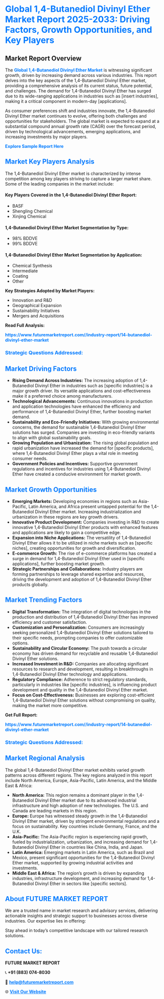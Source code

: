 <h1 style="color: #007BFF;">Global 1,4-Butanediol Divinyl Ether Market Report 2025-2033: Driving Factors, Growth Opportunities, and Key Players</h1>

<section id="overview">
<h2>Market Report Overview</h2>
<p>The <a href="https://www.futuremarketreport.com//industry-report/14-butanediol-divinyl-ether-market" style="color: #007BFF; text-decoration: none;"><strong>Global 1,4-Butanediol Divinyl Ether Market</strong></a> is witnessing significant growth, driven by increasing demand across various industries. This report delves into the key aspects of the 1,4-Butanediol Divinyl Ether market, providing a comprehensive analysis of its current status, future potential, and challenges. The demand for 1,4-Butanediol Divinyl Ether has surged due to its wide-ranging applications in industries such as [insert industries], making it a critical component in modern-day [applications].</p>
<p>As consumer preferences shift and industries innovate, the 1,4-Butanediol Divinyl Ether market continues to evolve, offering both challenges and opportunities for stakeholders. The global market is expected to expand at a substantial compound annual growth rate (CAGR) over the forecast period, driven by technological advancements, emerging applications, and increasing investments by major players.</p>
</section>

<section id="overview">
<p><a href="https://www.futuremarketreport.com//request-sample/reportId=47216" style="color: #007BFF; text-decoration: none;"><strong>Explore Sample Report Here</strong></a></p>
</section>

<section id="key-players">
<h2 style="color: #007BFF;">Market Key Players Analysis</h2>
<p>The 1,4-Butanediol Divinyl Ether market is characterized by intense competition among key players striving to capture a larger market share. Some of the leading companies in the market include:</p>
<h4>Key Players Covered in the 1,4-Butanediol Divinyl Ether Report:</h4>
<ul><li>BASF</li><li>Shengling Chemical</li><li>Xinjing Chemical</li></ul>
<h4>1,4-Butanediol Divinyl Ether Market Segmentation by Type:</h4>
<ul><li>98% BDDVE</li><li>99% BDDVE</li></ul>

<h4>1,4-Butanediol Divinyl Ether Market Segmentation by Application:</h4>
<ul><li>Chemical Synthesis</li><li>Intermediate</li><li>Coating</li><li>Other</li></ul>
<p><strong>Key Strategies Adopted by Market Players:</strong></p>
<ul>
<li>Innovation and R&D</li>
<li>Geographical Expansion</li>
<li>Sustainability Initiatives</li>
<li>Mergers and Acquisitions</li>
</ul>
</section>

<section>
<p><strong>Read Full Analysis: </strong></p><a href="https://www.futuremarketreport.com//industry-report/14-butanediol-divinyl-ether-market" style="color: #007BFF; text-decoration: none;"><strong>https://www.futuremarketreport.com//industry-report/14-butanediol-divinyl-ether-market</strong></a>
<h3 style="color: #007BFF;">Strategic Questions Addressed:</h3>
</section>

<section id="driving-factors">
<h2 style="color: #007BFF;">Market Driving Factors</h2>
<ul>
<li><strong>Rising Demand Across Industries:</strong> The increasing adoption of 1,4-Butanediol Divinyl Ether in industries such as [specific industries] is a major growth driver. Its versatile applications and cost-effectiveness make it a preferred choice among manufacturers.</li>
<li><strong>Technological Advancements:</strong> Continuous innovations in production and application technologies have enhanced the efficiency and performance of 1,4-Butanediol Divinyl Ether, further boosting market demand.</li>
<li><strong>Sustainability and Eco-Friendly Initiatives:</strong> With growing environmental concerns, the demand for sustainable 1,4-Butanediol Divinyl Ether solutions has surged. Companies are investing in eco-friendly variants to align with global sustainability goals.</li>
<li><strong>Growing Population and Urbanization:</strong> The rising global population and rapid urbanization have increased the demand for [specific products], where 1,4-Butanediol Divinyl Ether plays a vital role in meeting consumer needs.</li>
<li><strong>Government Policies and Incentives:</strong> Supportive government regulations and incentives for industries using 1,4-Butanediol Divinyl Ether have created a conducive environment for market growth.</li>
</ul>
</section>

<section id="growth-opportunities">
<h2 style="color: #007BFF;">Market Growth Opportunities</h2>
<ul>
<li><strong>Emerging Markets:</strong> Developing economies in regions such as Asia-Pacific, Latin America, and Africa present untapped potential for the 1,4-Butanediol Divinyl Ether market. Increasing industrialization and urbanization in these regions are key growth drivers.</li>
<li><strong>Innovative Product Development:</strong> Companies investing in R&D to create innovative 1,4-Butanediol Divinyl Ether products with enhanced features and applications are likely to gain a competitive edge.</li>
<li><strong>Expansion into Niche Applications:</strong> The versatility of 1,4-Butanediol Divinyl Ether allows it to be utilized in niche markets such as [specific niches], creating opportunities for growth and diversification.</li>
<li><strong>E-commerce Growth:</strong> The rise of e-commerce platforms has created a surge in demand for 1,4-Butanediol Divinyl Ether used in [specific applications], further boosting market growth.</li>
<li><strong>Strategic Partnerships and Collaborations:</strong> Industry players are forming partnerships to leverage shared expertise and resources, driving the development and adoption of 1,4-Butanediol Divinyl Ether products globally.</li>
</ul>
</section>

<section id="trending-factors">
<h2 style="color: #007BFF;">Market Trending Factors</h2>
<ul>
<li><strong>Digital Transformation:</strong> The integration of digital technologies in the production and distribution of 1,4-Butanediol Divinyl Ether has improved efficiency and customer satisfaction.</li>
<li><strong>Customization and Personalization:</strong> Consumers are increasingly seeking personalized 1,4-Butanediol Divinyl Ether solutions tailored to their specific needs, prompting companies to offer customizable options.</li>
<li><strong>Sustainability and Circular Economy:</strong> The push towards a circular economy has driven demand for recyclable and reusable 1,4-Butanediol Divinyl Ether solutions.</li>
<li><strong>Increased Investment in R&D:</strong> Companies are allocating significant resources to research and development, resulting in breakthroughs in 1,4-Butanediol Divinyl Ether technology and applications.</li>
<li><strong>Regulatory Compliance:</strong> Adherence to strict regulatory standards, particularly in industries like [specific industries], is influencing product development and quality in the 1,4-Butanediol Divinyl Ether market.</li>
<li><strong>Focus on Cost-Effectiveness:</strong> Businesses are exploring cost-efficient 1,4-Butanediol Divinyl Ether solutions without compromising on quality, making the market more competitive.</li>
</ul>
</section>

<section>
<p><strong>Get Full Report: </strong></p><a href="https://www.futuremarketreport.com//industry-report/14-butanediol-divinyl-ether-market" style="color: #007BFF; text-decoration: none;"><strong>https://www.futuremarketreport.com//industry-report/14-butanediol-divinyl-ether-market</strong></a>
<h3 style="color: #007BFF;">Strategic Questions Addressed:</h3>
</section>


<section id="regional-analysis">
<h2 style="color: #007BFF;">Market Regional Analysis</h2>
<p>The global 1,4-Butanediol Divinyl Ether market exhibits varied growth patterns across different regions. The key regions analyzed in this report include North America, Europe, Asia-Pacific, Latin America, and the Middle East & Africa:</p>
<ul>
<li><strong>North America:</strong> This region remains a dominant player in the 1,4-Butanediol Divinyl Ether market due to its advanced industrial infrastructure and high adoption of new technologies. The U.S. and Canada are leading markets in this region.</li>
<li><strong>Europe:</strong> Europe has witnessed steady growth in the 1,4-Butanediol Divinyl Ether market, driven by stringent environmental regulations and a focus on sustainability. Key countries include Germany, France, and the U.K.</li>
<li><strong>Asia-Pacific:</strong> The Asia-Pacific region is experiencing rapid growth, fueled by industrialization, urbanization, and increasing demand for 1,4-Butanediol Divinyl Ether in countries like China, India, and Japan.</li>
<li><strong>Latin America:</strong> Emerging markets in Latin America, such as Brazil and Mexico, present significant opportunities for the 1,4-Butanediol Divinyl Ether market, supported by growing industrial activities and investments.</li>
<li><strong>Middle East & Africa:</strong> The region’s growth is driven by expanding industries, infrastructure development, and increasing demand for 1,4-Butanediol Divinyl Ether in sectors like [specific sectors].</li>
</ul>
</section>

<footer>
<h2 style="color: #007BFF;">About FUTURE MARKET REPORT</h2>
<p>We are a trusted name in market research and advisory services, delivering actionable insights and strategic support to businesses across diverse industries. Our expertise lies in offering:</p>

<p>Stay ahead in today’s competitive landscape with our tailored research solutions.</p>

<h2 style="color: #007BFF;">Contact Us:</h2>
<p><strong>FUTURE MARKET REPORT</strong></p>
<p>📞 <strong>+91 (883) 074-8030</strong></p>
<p>📧 <strong><a href="mailto:help@futuremarketreport.com" style="color: #007BFF;">help@futuremarketreport.com</a></strong></p>
<p>🌐 <strong><a href="https://www.futuremarketreport.com/" style="color: #007BFF;">Visit Our Website</a></strong></p>
</footer>